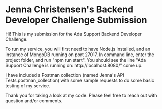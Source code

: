 # Jenna Christensen's Backend Developer Challenge Submission

Hi! This is my submission for the Ada Support Backend Developer Challenge.

To run my service, you will first need to have Node.js installed, and an instance of MongoDB running on  port 27017. In command line, enter the project folder, and run "npm run start". You should see the line "Ada Support Challenge is running on: http://localhost:8080/" come up.

I have included a Postman collection (named Jenna's API Tests.postman_collection) with some sample requests to do some basic testing of my service.

Thank you for taking a look at my code. Please feel free to reach out with question and/or comments.
